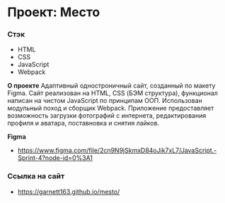 # Проект: Место

### Стэк

- HTML
- CSS
- JavaScript
- Webpack

**О проекте**
Адаптивный одностроничный сайт, созданный по макету Figma. Сайт реализован на HTML, CSS (БЭМ структура), функционал написан на чистом JavaScript по принципам ООП. Использован модульный поход и сборщик Webpack. Приложение предоставляет возможность загрузки фотографий с интернета, редактирования профиля и аватара, поставновка и снятия лайков.

**Figma**

- https://www.figma.com/file/2cn9N9jSkmxD84oJik7xL7/JavaScript.-Sprint-4?node-id=0%3A1

### Ссылка на сайт

- https://garnett163.github.io/mesto/
